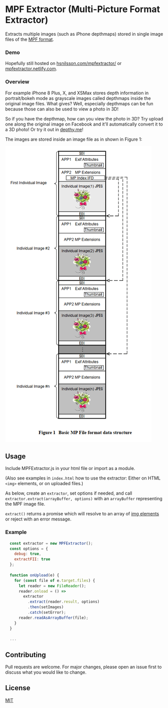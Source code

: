 # MPF Extractor (Multi-Picture Format Extractor)

Extracts multiple images (such as iPhone depthmaps) stored in single image files of the [MPF format](assets/DC-007_E.pdf).

### Demo

Hopefully still hosted on [hsnilsson.com/mpfextractor/](https://hsnilsson.com/mpfextractor/) or [mpfextractor.netlify.com](https://mpfextractor.netlify.com).

### Overview

For example iPhone 8 Plus, X, and XSMax stores depth information in portrait/bokeh mode as grayscale images called depthmaps inside the original image files. What gives? Well, especially depthmaps can be fun because those can also be used to view a photo in 3D!

So if you have the depthmap, how can you view the photo in 3D? Try upload one along the original image on Facebook and it'll automatically convert it to a 3D photo! Or try it out in [depthy.me](http://depthy.stamina.pl/#/)!

The images are stored inside an image file as in shown in Figure 1:

<img src="assets/Individual images overview.png">

## Usage

Include MPFExtractor.js in your html file or import as a module.

(Also see examples in `index.html` how to use the extractor: Either on HTML `<img>` elements, or on uploaded files.)

As below, create an `extractor`, set options if needed, and call `extractor.extract(arrayBuffer, options)` with an `arrayBuffer` representing the MPF image file.

`extract()` returns a promise which will resolve to an array of [img elements](https://developer.mozilla.org/en-US/docs/Web/HTML/Element/img) or reject with an error message.

### Example

```javascript
  const extractor = new MPFExtractor();
  const options = {
    debug: true,
    extractFII: true
  };

  function onUpload(e) {
    for (const file of e.target.files) {
      let reader = new FileReader();
      reader.onload = () =>
        extractor
          .extract(reader.result, options)
          .then(setImages)
          .catch(setError);
      reader.readAsArrayBuffer(file);
    }
  }

  ...
```

## Contributing

Pull requests are welcome. For major changes, please open an issue first to discuss what you would like to change.

## License

[MIT](https://opensource.org/licenses/MIT)

